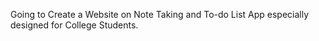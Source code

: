 Going to Create a Website on Note Taking and To-do List App especially designed for College Students.
